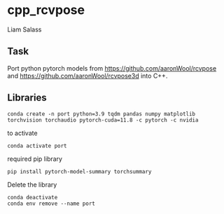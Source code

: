 # cpp_rcvpose
Liam Salass

## Task

Port python pytorch models from https://github.com/aaronWool/rcvpose and https://github.com/aaronWool/rcvpose3d into C++. 

## Libraries

```
conda create -n port python=3.9 tqdm pandas numpy matplotlib torchvision torchaudio pytorch-cuda=11.8 -c pytorch -c nvidia 
```
to activate 
```
conda activate port
```
required pip library
```
pip install pytorch-model-summary torchsummary
```
Delete the library
```
conda deactivate
conda env remove --name port
```
